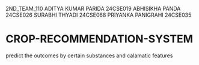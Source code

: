 2ND_TEAM_110
ADITYA KUMAR PARIDA 24CSE019
ABHISIKHA PANDA 24CSE026
SURABHI THYADI 24CSE068
PRIYANKA PANIGRAHI 24CSE035


# CROP-RECOMMENDATION-SYSTEM
predict the outcomes by certain substances and calamatic features
